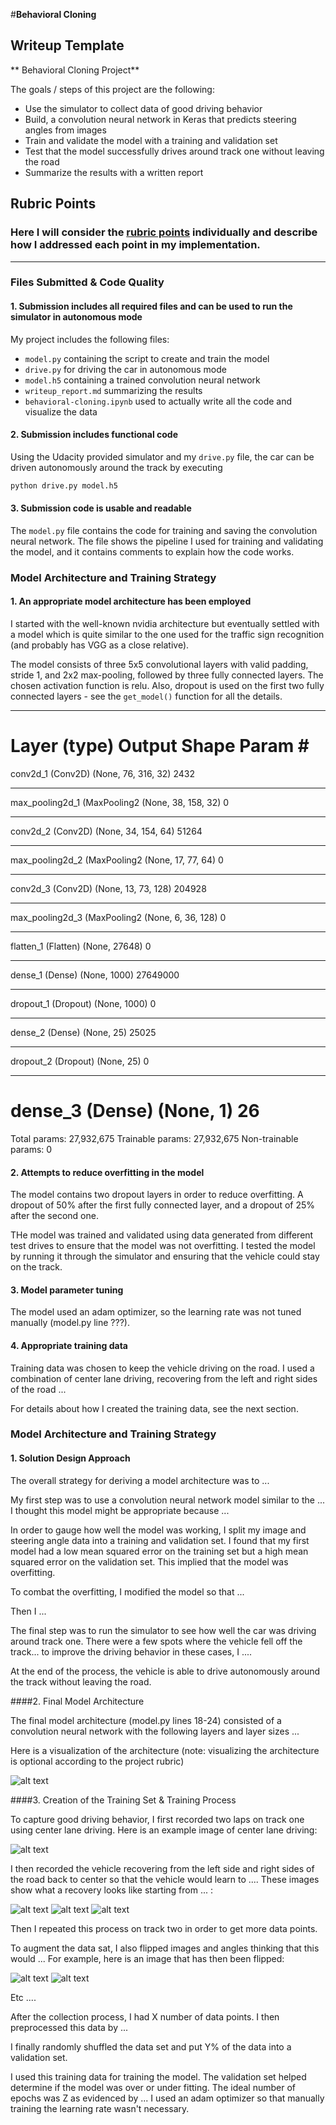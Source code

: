 #**Behavioral Cloning** 

## Writeup Template


** Behavioral Cloning Project**

The goals / steps of this project are the following:
* Use the simulator to collect data of good driving behavior
* Build, a convolution neural network in Keras that predicts steering angles from images
* Train and validate the model with a training and validation set
* Test that the model successfully drives around track one without leaving the road
* Summarize the results with a written report

[//]: # (Image References)

[image1]: ./examples/placeholder.png "Model Visualization"
[image2]: ./examples/placeholder.png "Grayscaling"
[image3]: ./examples/placeholder_small.png "Recovery Image"
[image4]: ./examples/placeholder_small.png "Recovery Image"
[image5]: ./examples/placeholder_small.png "Recovery Image"
[image6]: ./examples/placeholder_small.png "Normal Image"
[image7]: ./examples/placeholder_small.png "Flipped Image"

## Rubric Points
### Here I will consider the [rubric points](https://review.udacity.com/#!/rubrics/432/view) individually and describe how I addressed each point in my implementation.  

---
### Files Submitted & Code Quality

#### 1. Submission includes all required files and can be used to run the simulator in autonomous mode

My project includes the following files:
* `model.py` containing the script to create and train the model
* `drive.py` for driving the car in autonomous mode
* `model.h5` containing a trained convolution neural network 
* `writeup_report.md` summarizing the results
* `behavioral-cloning.ipynb` used to actually write all the code and visualize the data

#### 2. Submission includes functional code
Using the Udacity provided simulator and my `drive.py` file, the car can be driven autonomously around the track by executing 
```sh
python drive.py model.h5
```

#### 3. Submission code is usable and readable

The `model.py` file contains the code for training and saving the convolution neural network. The file shows the pipeline I used for training and validating the model, and it contains comments to explain how the code works.

### Model Architecture and Training Strategy

#### 1. An appropriate model architecture has been employed

I started with the well-known nvidia architecture but eventually settled with a model which is quite similar to the one used for the traffic sign recognition (and probably has VGG as a close relative).

The model consists of three 5x5 convolutional layers with valid padding, stride 1, and 2x2 max-pooling, followed by three fully connected layers. The chosen activation function is relu. Also, dropout is used on the first two fully connected layers - see the `get_model()` function for all the details.

_________________________________________________________________
Layer (type)                 Output Shape              Param #   
=================================================================
conv2d_1 (Conv2D)            (None, 76, 316, 32)       2432      
_________________________________________________________________
max_pooling2d_1 (MaxPooling2 (None, 38, 158, 32)       0         
_________________________________________________________________
conv2d_2 (Conv2D)            (None, 34, 154, 64)       51264     
_________________________________________________________________
max_pooling2d_2 (MaxPooling2 (None, 17, 77, 64)        0         
_________________________________________________________________
conv2d_3 (Conv2D)            (None, 13, 73, 128)       204928    
_________________________________________________________________
max_pooling2d_3 (MaxPooling2 (None, 6, 36, 128)        0         
_________________________________________________________________
flatten_1 (Flatten)          (None, 27648)             0         
_________________________________________________________________
dense_1 (Dense)              (None, 1000)              27649000  
_________________________________________________________________
dropout_1 (Dropout)          (None, 1000)              0         
_________________________________________________________________
dense_2 (Dense)              (None, 25)                25025     
_________________________________________________________________
dropout_2 (Dropout)          (None, 25)                0         
_________________________________________________________________
dense_3 (Dense)              (None, 1)                 26        
=================================================================

Total params: 27,932,675
Trainable params: 27,932,675
Non-trainable params: 0


#### 2. Attempts to reduce overfitting in the model

The model contains two dropout layers in order to reduce overfitting. A dropout of 50% after the first fully connected layer, and a dropout of 25% after the second one.

THe model was trained and validated using data generated from different test drives to ensure that the model was not overfitting. I tested the model by running it through the simulator and ensuring that the vehicle could stay on the track.

#### 3. Model parameter tuning

The model used an adam optimizer, so the learning rate was not tuned manually (model.py line ???).

#### 4. Appropriate training data

Training data was chosen to keep the vehicle driving on the road. I used a combination of center lane driving, recovering from the left and right sides of the road ... 

For details about how I created the training data, see the next section. 

### Model Architecture and Training Strategy

#### 1. Solution Design Approach

The overall strategy for deriving a model architecture was to ...

My first step was to use a convolution neural network model similar to the ... I thought this model might be appropriate because ...

In order to gauge how well the model was working, I split my image and steering angle data into a training and validation set. I found that my first model had a low mean squared error on the training set but a high mean squared error on the validation set. This implied that the model was overfitting. 

To combat the overfitting, I modified the model so that ...

Then I ... 

The final step was to run the simulator to see how well the car was driving around track one. There were a few spots where the vehicle fell off the track... to improve the driving behavior in these cases, I ....

At the end of the process, the vehicle is able to drive autonomously around the track without leaving the road.

####2. Final Model Architecture

The final model architecture (model.py lines 18-24) consisted of a convolution neural network with the following layers and layer sizes ...

Here is a visualization of the architecture (note: visualizing the architecture is optional according to the project rubric)

![alt text][image1]

####3. Creation of the Training Set & Training Process

To capture good driving behavior, I first recorded two laps on track one using center lane driving. Here is an example image of center lane driving:

![alt text][image2]

I then recorded the vehicle recovering from the left side and right sides of the road back to center so that the vehicle would learn to .... These images show what a recovery looks like starting from ... :

![alt text][image3]
![alt text][image4]
![alt text][image5]

Then I repeated this process on track two in order to get more data points.

To augment the data sat, I also flipped images and angles thinking that this would ... For example, here is an image that has then been flipped:

![alt text][image6]
![alt text][image7]

Etc ....

After the collection process, I had X number of data points. I then preprocessed this data by ...


I finally randomly shuffled the data set and put Y% of the data into a validation set. 

I used this training data for training the model. The validation set helped determine if the model was over or under fitting. The ideal number of epochs was Z as evidenced by ... I used an adam optimizer so that manually training the learning rate wasn't necessary.
